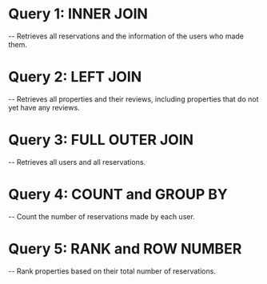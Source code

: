# Query 1: INNER JOIN
-- Retrieves all reservations and the information of the users who made them.
# Query 2: LEFT JOIN
-- Retrieves all properties and their reviews, including properties that do not yet have any reviews.
# Query 3: FULL OUTER JOIN
-- Retrieves all users and all reservations.

# Query 4: COUNT and GROUP BY
-- Count the number of reservations made by each user.
# Query 5: RANK and ROW NUMBER
-- Rank properties based on their total number of reservations.